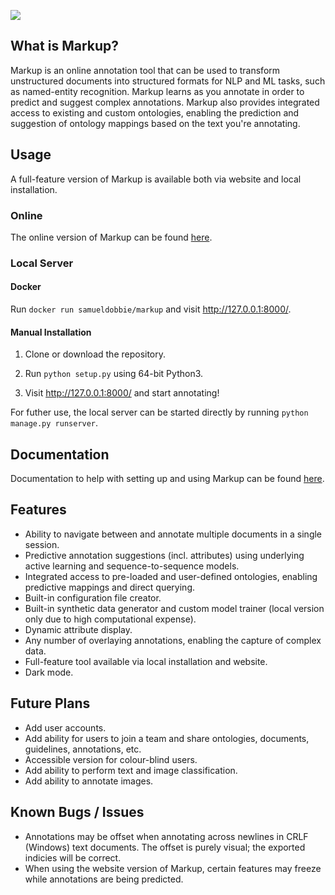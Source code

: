 ![](demo.gif)

## What is Markup?

Markup is an online annotation tool that can be used to transform unstructured documents into structured formats for NLP and ML tasks, such as named-entity recognition. Markup learns as you annotate in order to predict and suggest complex annotations. Markup also provides integrated access to existing and custom ontologies, enabling the prediction and suggestion of ontology mappings based on the text you're annotating.

## Usage

A full-feature version of Markup is available both via website and local installation.

### Online

The online version of Markup can be found <a href="https://www.getmarkup.com/">here</a>.

### Local Server

#### Docker

Run `docker run samueldobbie/markup` and visit <a href="http://127.0.0.1:8000/">http://127.0.0.1:8000/</a>.

#### Manual Installation

1. Clone or download the repository.

2. Run `python setup.py` using 64-bit Python3.

3. Visit <a href="http://127.0.0.1:8000/">http://127.0.0.1:8000/</a> and start annotating!

For futher use, the local server can be started directly by running `python manage.py runserver`.

## Documentation

Documentation to help with setting up and using Markup can be found <a href="https://www.getmarkup.com/doc">here</a>.

## Features

- Ability to navigate between and annotate multiple documents in a single session.
- Predictive annotation suggestions (incl. attributes) using underlying active learning and sequence-to-sequence models.
- Integrated access to pre-loaded and user-defined ontologies, enabling predictive mappings and direct querying.
- Built-in configuration file creator.
- Built-in synthetic data generator and custom model trainer (local version only due to high computational expense).
- Dynamic attribute display.
- Any number of overlaying annotations, enabling the capture of complex data.
- Full-feature tool available via local installation and website.
- Dark mode.

## Future Plans

- Add user accounts.
- Add ability for users to join a team and share ontologies, documents, guidelines, annotations, etc.
- Accessible version for colour-blind users.
- Add ability to perform text and image classification.
- Add ability to annotate images.

## Known Bugs / Issues
- Annotations may be offset when annotating across newlines in CRLF (Windows) text documents. The offset is purely visual; the exported indicies will be correct.
- When using the website version of Markup, certain features may freeze while annotations are being predicted.